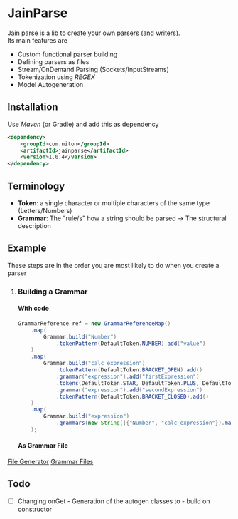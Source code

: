 # JainParse

Jain parse is a lib to create your own parsers (and writers).<br>
Its main features are

* Custom functional parser building
* Defining parsers as files
* Stream/OnDemand Parsing (Sockets/InputStreams)
* Tokenization using _REGEX_
* Model Autogeneration

## Installation

Use _Maven_ (or Gradle) and add this as dependency

```xml
<dependency>
    <groupId>com.niton</groupId>
    <artifactId>jainparse</artifactId>
    <version>1.0.4</version>
</dependency>
```

## Terminology

* **Token**: a single character or multiple characters of the same type (Letters/Numbers)
* **Grammar**: The "rule/s" how a string should be parsed -> The structural description

## Example

These steps are in the order you are most likely to do when you create a parser

1. ### Building a Grammar
   #### With code
    ```java
    GrammarReference ref = new GrammarReferenceMap()
        .map(
            Grammar.build("Number")
                .tokenPattern(DefaultToken.NUMBER).add("value")
        )
        .map(
            Grammar.build("calc_expression")
                .tokenPattern(DefaultToken.BRACKET_OPEN).add()
                .grammar("expression").add("firstExpression")
                .tokens(DefaultToken.STAR, DefaultToken.PLUS, DefaultToken.MINUS, DefaultToken.SLASH).matchAny().add("calculationType")
                .grammar("expression").add("secondExpression")
                .tokenPattern(DefaultToken.BRACKET_CLOSED).add()
        )
        .map(
            Grammar.build("expression")
                .grammars(new String[]{"Number", "calc_expression"}).matchAny().add("content")
        );
    ```
   #### As Grammar File

[File Generator](https://github.com/nbrugger-tgm/JainParse/blob/master/FileGenerator.md)
[Grammar Files](https://github.com/nbrugger-tgm/JainParse/blob/master/GrammarFiles.md)

## Todo

- [ ] Changing onGet - Generation of the autogen classes to - build on constructor
